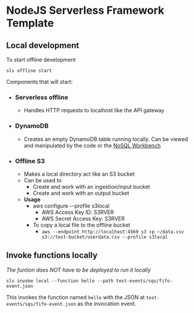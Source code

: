# NodeJS Serverless Framework Template

## Local development

To start offline development

`sls offline start`

Components that will start:

- ### Serverless offline
  - Handles HTTP requests to localhost like the API gateway
- ### DynamoDB 
  - Creates an empty DynamoDB table running locally. Can be viewed and manipulated by the code or the [NoSQL Workbench](https://docs.aws.amazon.com/amazondynamodb/latest/developerguide/workbench.settingup.html)
- ### Offline S3
  - Makes a local directory act like an S3 bucket
  - Can be used to
    - Create and work with an ingestion/input bucket
    - Create and work with an output bucket
  - **Usage**
    - aws configure --profile s3local
      - AWS Access Key ID: S3RVER
      - AWS Secret Access Key: S3RVER
    - To copy a local file to the offline bucket
      - `aws --endpoint http://localhost:4569 s3 cp ~/data.csv s3://test-bucket/userdata.csv --profile s3local`

## Invoke functions locally

*The funtion does NOT have to be deployed to run it locally*

`sls invoke local --function hello --path test-events/sqs/fifo-event.json`

This invokes the function named `hello` with the JSON at `test-events/sqs/fifo-event.json` as the invocation event.